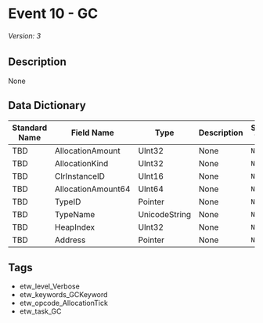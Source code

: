 # Event 10 - GC
###### Version: 3

## Description
None

## Data Dictionary
|Standard Name|Field Name|Type|Description|Sample Value|
|---|---|---|---|---|
|TBD|AllocationAmount|UInt32|None|`None`|
|TBD|AllocationKind|UInt32|None|`None`|
|TBD|ClrInstanceID|UInt16|None|`None`|
|TBD|AllocationAmount64|UInt64|None|`None`|
|TBD|TypeID|Pointer|None|`None`|
|TBD|TypeName|UnicodeString|None|`None`|
|TBD|HeapIndex|UInt32|None|`None`|
|TBD|Address|Pointer|None|`None`|

## Tags
* etw_level_Verbose
* etw_keywords_GCKeyword
* etw_opcode_AllocationTick
* etw_task_GC